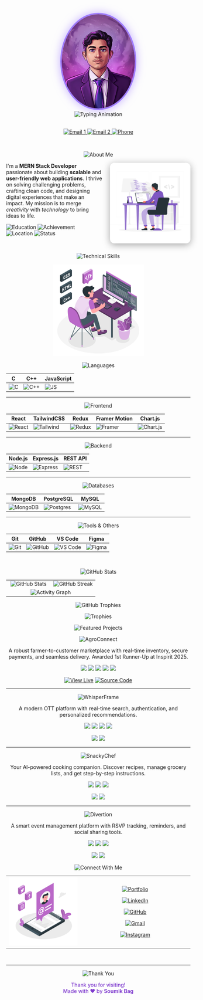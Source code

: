 <!-- COSMIC THEME README START -->
<div align="center">

<!-- Header Banner with Capsule Render -->
![header](https://capsule-render.vercel.app/api?type=waving&color=7E3ACE&height=220&section=header&text=Soumik%20Bag&fontSize=60&fontColor=fff&animation=fadeIn&fontAlignY=35&desc=MERN%20Stack%20Developer&descSize=20&descAlignY=55)

<!-- Profile Photo Frame -->
<img src="assets/Soumik.png" alt="Soumik Bag" width="200" style="border-radius: 50%; border: 4px solid #9E7BFF; margin-top: -60px; box-shadow: 0 0 25px rgba(158, 123, 255, 0.6);" />

<br>

<!-- Typing Animation -->
<img src="https://readme-typing-svg.herokuapp.com?font=Fira+Code&weight=600&size=26&duration=4000&pause=1000&color=9E7BFF&center=true&vCenter=true&width=500&lines=Code+Artisan+💻;Problem+Solver+🚀;Creative+Developer+🎨" alt="Typing Animation" />

<br>
<br>

<!-- Social Badges -->
<!-- Purple Themed Contact Section -->
<p align="center">
  <a href="mailto:bagsoumik6@gmail.com">
    <img src="https://img.shields.io/badge/📧%20bagsoumik6@gmail.com-7E3ACE?style=for-the-badge&logo=gmail&logoColor=white" alt="Email 1" />
  </a>
  <a href="mailto:soumikbag2004@gmail.com">
    <img src="https://img.shields.io/badge/📧%20soumikbag2004@gmail.com-9E7BFF?style=for-the-badge&logo=gmail&logoColor=white" alt="Email 2" />
  </a>
  <a href="tel:+917044466468">
    <img src="https://img.shields.io/badge/📱%207044466468-7E3ACE?style=for-the-badge&logo=whatsapp&logoColor=white" alt="Phone" />
  </a>
</p>

</div>
<br>

<!-- About Me Section -->
<p align="center">
  <img src="https://capsule-render.vercel.app/api?type=rect&color=7E3ACE&height=90&section=header&text=🌟%20About%20Me&fontSize=36&fontColor=ffffff&fontAlignY=50" alt="About Me"/>
</p>
<!-- Developer Illustration -->
<img src="assets/Programming.svg" alt="Developer Illustration" align="right" width="220" style="margin-left: 20px; filter: drop-shadow(0 4px 10px rgba(0,0,0,0.35)); border-radius: 12px;" />

I'm a **MERN Stack Developer** passionate about building **scalable** and **user-friendly web applications**. 
I thrive on solving challenging problems, crafting clean code, and designing digital experiences that make an impact. 
My mission is to merge *creativity* with *technology* to bring ideas to life.

<!-- Info Badges using shields.io -->
![Education](https://img.shields.io/badge/🎓-B.Tech%20IT%20@%20Techno%20Main%20Saltlake-7E3ACE?style=flat-square)
![Achievement](https://img.shields.io/badge/🏆-1st%20Runner--Up%20@%20Inspirit%202025-9E7BFF?style=flat-square)
![Location](https://img.shields.io/badge/📍-Howrah,%20West%20Bengal,%20India-7E3ACE?style=flat-square)
![Status](https://img.shields.io/badge/💼-Available%20for%20Freelance-9E7BFF?style=flat-square)

<br clear="right">


<!-- Skills Illustration -->
<p align="center">
  <img src="https://capsule-render.vercel.app/api?type=rect&color=7E3ACE&height=90&section=header&text=🛠️%20Technical%20Skills&fontSize=36&fontColor=ffffff&fontAlignY=50" alt="Technical Skills"/>
</p>

<p align="center">
  <img src="assets/Skill.svg" alt="Skills Illustration" width="250"/>
</p>

<!-- 🔤 Languages -->
<p align="center">
  <img src="https://capsule-render.vercel.app/api?type=waving&color=7E3ACE&height=60&section=header&text=🔤%20Languages&fontSize=28&fontColor=ffffff&fontAlignY=35" alt="Languages"/>
</p>
<div align="center">

| C | C++ | JavaScript |
|---|---|---|
| ![C](https://img.shields.io/badge/C-7E3ACE?style=for-the-badge&logo=c&logoColor=white) | ![C++](https://img.shields.io/badge/C++-9E7BFF?style=for-the-badge&logo=c%2B%2B&logoColor=white) | ![JS](https://img.shields.io/badge/JavaScript-7E3ACE?style=for-the-badge&logo=javascript&logoColor=FFD700) |

</div>

---

<!-- 🖥️ Frontend -->
<p align="center">
  <img src="https://capsule-render.vercel.app/api?type=waving&color=7E3ACE&height=60&section=header&text=🖥️%20Frontend&fontSize=28&fontColor=ffffff&fontAlignY=35" alt="Frontend"/>
</p>
<div align="center">

| React | TailwindCSS | Redux | Framer Motion | Chart.js |
|---|---|---|---|---|
| ![React](https://img.shields.io/badge/React-7E3ACE?style=for-the-badge&logo=react&logoColor=61DAFB) | ![Tailwind](https://img.shields.io/badge/TailwindCSS-9E7BFF?style=for-the-badge&logo=tailwindcss&logoColor=white) | ![Redux](https://img.shields.io/badge/Redux-7E3ACE?style=for-the-badge&logo=redux&logoColor=white) | ![Framer](https://img.shields.io/badge/FramerMotion-9E7BFF?style=for-the-badge&logo=framer&logoColor=white) | ![Chart.js](https://img.shields.io/badge/Chart.js-7E3ACE?style=for-the-badge&logo=chartdotjs&logoColor=white) |

</div>

---

<!-- ⚙️ Backend -->
<p align="center">
  <img src="https://capsule-render.vercel.app/api?type=waving&color=7E3ACE&height=60&section=header&text=⚙️%20Backend&fontSize=28&fontColor=ffffff&fontAlignY=35" alt="Backend"/>
</p>
<div align="center">

| Node.js | Express.js | REST API |
|---|---|---|
| ![Node](https://img.shields.io/badge/Node.js-7E3ACE?style=for-the-badge&logo=node.js&logoColor=white) | ![Express](https://img.shields.io/badge/Express.js-9E7BFF?style=for-the-badge&logo=express&logoColor=white) | ![REST](https://img.shields.io/badge/REST_API-7E3ACE?style=for-the-badge&logo=postman&logoColor=white) |

</div>

---

<!-- 💾 Databases -->
<p align="center">
  <img src="https://capsule-render.vercel.app/api?type=waving&color=7E3ACE&height=60&section=header&text=💾%20Databases&fontSize=28&fontColor=ffffff&fontAlignY=35" alt="Databases"/>
</p>
<div align="center">

| MongoDB | PostgreSQL | MySQL |
|---|---|---|
| ![MongoDB](https://img.shields.io/badge/MongoDB-7E3ACE?style=for-the-badge&logo=mongodb&logoColor=white) | ![Postgres](https://img.shields.io/badge/PostgreSQL-9E7BFF?style=for-the-badge&logo=postgresql&logoColor=white) | ![MySQL](https://img.shields.io/badge/MySQL-7E3ACE?style=for-the-badge&logo=mysql&logoColor=white) |

</div>

---

<!-- 🧪 Tools & Others -->
<p align="center">
  <img src="https://capsule-render.vercel.app/api?type=waving&color=7E3ACE&height=60&section=header&text=🧪%20Tools%20and%20Others&fontSize=28&fontColor=ffffff&fontAlignY=35" alt="Tools & Others"/>
</p>

<div align="center">

| Git | GitHub | VS Code | Figma |
|---|---|---|---|
| ![Git](https://img.shields.io/badge/Git-9E7BFF?style=for-the-badge&logo=git&logoColor=white) | ![GitHub](https://img.shields.io/badge/GitHub-7E3ACE?style=for-the-badge&logo=github&logoColor=white) | ![VS Code](https://img.shields.io/badge/VSCode-9E7BFF?style=for-the-badge&logo=visualstudiocode&logoColor=white) | ![Figma](https://img.shields.io/badge/Figma-7E3ACE?style=for-the-badge&logo=figma&logoColor=white) |

</div>

<br clear="right">


<!-- GitHub Stats Cards -->
<p align="center">
  <img src="https://capsule-render.vercel.app/api?type=rect&color=7E3ACE&height=90&section=header&text=📊%20GitHub%20Stats&fontSize=36&fontColor=ffffff&fontAlignY=50" alt="GitHub Stats"/>
</p>

<table>
  <tr>
    <td align="center" width="50%">
      <img src="https://github-readme-stats.vercel.app/api?username=Soumik-Coder18&show_icons=true&hide_border=true&bg_color=0D1117&title_color=9E7BFF&text_color=ffffff&icon_color=7E3ACE" alt="GitHub Stats" width="100%" />
    </td>
    <td align="center" width="50%">
      <img src="https://streak-stats.demolab.com?user=Soumik-Coder18&theme=dark&hide_border=true&background=0D1117&ring=9E7BFF&fire=7E3ACE&currStreakLabel=9E7BFF&sideNums=ffffff&currStreakNum=ffffff&sideLabels=9E7BFF&dates=9E7BFF" alt="GitHub Streak" width="100%" />
    </td>
  </tr>
  <tr>
    <td colspan="2" align="center">
      <img src="https://github-readme-activity-graph.vercel.app/graph?username=Soumik-Coder18&bg_color=0D1117&color=9E7BFF&line=7E3ACE&point=ffffff&area=true&hide_border=true" alt="Activity Graph" width="100%" />
    </td>
  </tr>
</table>

<!--GitHub Trophies-->
<p align="center">
  <img src="https://capsule-render.vercel.app/api?type=rect&color=7E3ACE&height=90&section=header&text=🏆%20GitHub%20Trophies&fontSize=36&fontColor=ffffff&fontAlignY=50" alt="GitHub Trophies"/>
</p>

<div align="center">

![Trophies](https://github-profile-trophy.vercel.app/?username=Soumik-Coder18&theme=tokyonight&no-bg=true&no-frame=true&column=4&margin-w=15&margin-h=15&title=Commits,Issues,PullRequests,Followers,Repositories,Contribs)

</div>

<!--Featured Projects-->
<p align="center">
  <img src="https://capsule-render.vercel.app/api?type=rect&color=7E3ACE&height=90&section=header&text=🚀%20Featured%20Projects&fontSize=36&fontColor=ffffff&fontAlignY=50" alt="Featured Projects"/>
</p>

<!-- 🌌 Featured Projects Section -->

<p align="center">
  <img src="https://capsule-render.vercel.app/api?type=waving&color=7E3ACE&height=60&section=header&text=🌾%20AgroConnect&fontSize=28&fontColor=ffffff&fontAlignY=35" alt="AgroConnect"/>
</p>

<div align="center">
  <p>A robust farmer-to-customer marketplace with real-time inventory, secure payments, and seamless delivery. Awarded 1st Runner-Up at Inspirit 2025.</p>

  <!-- Tech Stack -->
  <p>
    <img src="https://img.shields.io/badge/React-7E3ACE?style=for-the-badge&logo=react&logoColor=white" />
    <img src="https://img.shields.io/badge/Node.js-9E7BFF?style=for-the-badge&logo=nodedotjs&logoColor=white" />
    <img src="https://img.shields.io/badge/MongoDB-7E3ACE?style=for-the-badge&logo=mongodb&logoColor=white" />
    <img src="https://img.shields.io/badge/Express-9E7BFF?style=for-the-badge&logo=express&logoColor=white" />
    <img src="https://img.shields.io/badge/REST_API-7E3ACE?style=for-the-badge&logo=postman&logoColor=white" />
  </p>

  <!-- Links -->
  <p>
    <a href="#"><img src="https://img.shields.io/badge/View_Live-9E7BFF?style=for-the-badge&logo=opsgenie&logoColor=white" alt="View Live" /></a>
    <a href="#"><img src="https://img.shields.io/badge/Source_Code-7E3ACE?style=for-the-badge&logo=github&logoColor=white" alt="Source Code" /></a>
  </p>
</div>

---

<p align="center">
  <img src="https://capsule-render.vercel.app/api?type=waving&color=7E3ACE&height=60&section=header&text=🎬%20WhisperFrame&fontSize=28&fontColor=ffffff&fontAlignY=35" alt="WhisperFrame"/>
</p>

<div align="center">
  <p>A modern OTT platform with real-time search, authentication, and personalized recommendations.</p>

  <p>
    <img src="https://img.shields.io/badge/React-7E3ACE?style=for-the-badge&logo=react&logoColor=white" />
    <img src="https://img.shields.io/badge/Node.js-9E7BFF?style=for-the-badge&logo=nodedotjs&logoColor=white" />
    <img src="https://img.shields.io/badge/MongoDB-7E3ACE?style=for-the-badge&logo=mongodb&logoColor=white" />
    <img src="https://img.shields.io/badge/Express-9E7BFF?style=for-the-badge&logo=express&logoColor=white" />
  </p>

  <p>
    <a href="#"><img src="https://img.shields.io/badge/View_Live-9E7BFF?style=for-the-badge&logo=opsgenie&logoColor=white" /></a>
    <a href="#"><img src="https://img.shields.io/badge/Source_Code-7E3ACE?style=for-the-badge&logo=github&logoColor=white" /></a>
  </p>
</div>

---

<p align="center">
  <img src="https://capsule-render.vercel.app/api?type=waving&color=7E3ACE&height=60&section=header&text=🍳%20SnackyChef&fontSize=28&fontColor=ffffff&fontAlignY=35" alt="SnackyChef"/>
</p>

<div align="center">
  <p>Your AI-powered cooking companion. Discover recipes, manage grocery lists, and get step-by-step instructions.</p>

  <p>
    <img src="https://img.shields.io/badge/React-7E3ACE?style=for-the-badge&logo=react&logoColor=white" />
    <img src="https://img.shields.io/badge/Node.js-9E7BFF?style=for-the-badge&logo=nodedotjs&logoColor=white" />
    <img src="https://img.shields.io/badge/MongoDB-7E3ACE?style=for-the-badge&logo=mongodb&logoColor=white" />
  </p>

  <p>
    <a href="#"><img src="https://img.shields.io/badge/View_Live-9E7BFF?style=for-the-badge&logo=opsgenie&logoColor=white" /></a>
    <a href="#"><img src="https://img.shields.io/badge/Source_Code-7E3ACE?style=for-the-badge&logo=github&logoColor=white" /></a>
  </p>
</div>

---

<p align="center">
  <img src="https://capsule-render.vercel.app/api?type=waving&color=7E3ACE&height=60&section=header&text=🎪%20Divertion&fontSize=28&fontColor=ffffff&fontAlignY=35" alt="Divertion"/>
</p>

<div align="center">
  <p>A smart event management platform with RSVP tracking, reminders, and social sharing tools.</p>

  <p>
    <img src="https://img.shields.io/badge/React-7E3ACE?style=for-the-badge&logo=react&logoColor=white" />
    <img src="https://img.shields.io/badge/Node.js-9E7BFF?style=for-the-badge&logo=nodedotjs&logoColor=white" />
    <img src="https://img.shields.io/badge/MongoDB-7E3ACE?style=for-the-badge&logo=mongodb&logoColor=white" />
  </p>

  <p>
    <a href="#"><img src="https://img.shields.io/badge/View_Live-9E7BFF?style=for-the-badge&logo=opsgenie&logoColor=white" /></a>
    <a href="#"><img src="https://img.shields.io/badge/Source_Code-7E3ACE?style=for-the-badge&logo=github&logoColor=white" /></a>
  </p>
</div>

<!-- Contact Illustration -->

<p align="center">
  <img src="https://capsule-render.vercel.app/api?type=rect&color=7E3ACE&height=90&section=header&text=📫%20Connect%20With%20Me&fontSize=36&fontColor=ffffff&fontAlignY=50" alt="Connect With Me"/>
</p>
<table align="center">
  <tr>
    <!-- Left: Large Contact Illustration -->
    <td align="center" width="40%">
      <img src="assets/Contact.svg" alt="Contact" width="600" />
    </td>
<!-- Right: Stacked Purple Social Badges -->
    <td align="center" width="60%">
      <p>
        <a href="https://soumikportfolio-five.vercel.app/">
          <img src="https://img.shields.io/badge/Portfolio-7E3ACE?style=for-the-badge&logo=opsgenie&logoColor=white&labelColor=9E7BFF&logoWidth=25" alt="Portfolio" />
        </a>
      </p>
      <p>
        <a href="https://www.linkedin.com/in/soumik-bag-0b9900253/">
          <img src="https://img.shields.io/badge/LinkedIn-9E7BFF?style=for-the-badge&logo=linkedin&logoColor=white&labelColor=7E3ACE&logoWidth=25" alt="LinkedIn" />
        </a>
      </p>
      <p>
        <a href="https://github.com/Soumik-Coder18">
          <img src="https://img.shields.io/badge/GitHub-7E3ACE?style=for-the-badge&logo=github&logoColor=white&labelColor=9E7BFF&logoWidth=25" alt="GitHub" />
        </a>
      </p>
      <p>
        <a href="mailto:bagsoumik6@gmail.com">
          <img src="https://img.shields.io/badge/Gmail-9E7BFF?style=for-the-badge&logo=gmail&logoColor=white&labelColor=7E3ACE&logoWidth=25" alt="Gmail" />
        </a>
      </p>
      <p>
        <a href="https://www.instagram.com/soumik_bag_18/">
          <img src="https://img.shields.io/badge/Instagram-7E3ACE?style=for-the-badge&logo=instagram&logoColor=white&labelColor=9E7BFF&logoWidth=25" alt="Instagram" />
        </a>
      </p>
    </td>
  </tr>
</table>

<br clear="right">

---
<!-- 🌌 Footer Section -->
<p align="center">
  <img src="https://capsule-render.vercel.app/api?type=waving&color=7E3ACE&height=60&section=header&text=💜%20Thank%20You&fontSize=28&fontColor=ffffff&fontAlignY=35" alt="Thank You"/>
</p>

<div align="center" style="margin-top: 10px;">

  <p style="margin-top: 8px; color:#7E3ACE; font-weight:500;">
    Thank you for visiting!<br/>
    Made with ❤️ by <strong>Soumik Bag</strong><br/>
  </p>
</div>
<!-- COSMIC THEME README END -->
